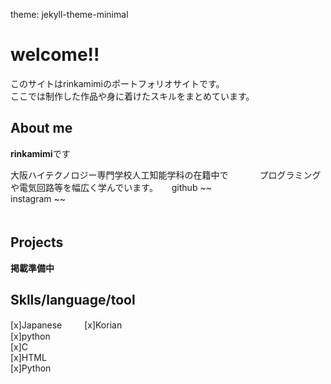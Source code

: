 theme: jekyll-theme-minimal

# welcome!!      
このサイトはrinkamimiのポートフォリオサイトです。        
ここでは制作した作品や身に着けたスキルをまとめています。       

## About me
**rinkamimi**です　　

大阪ハイテクノロジー専門学校人工知能学科の在籍中で        　　　
プログラミングや電気回路等を幅広く学んでいます。       　
github ~~       
instagram ~~         
　　

## Projects

**掲載準備中**



## Sklls/language/tool
[x]Japanese　   　
[x]Korian　   
[x]python        
[x]C     
[x]HTML     
[x]Python    



